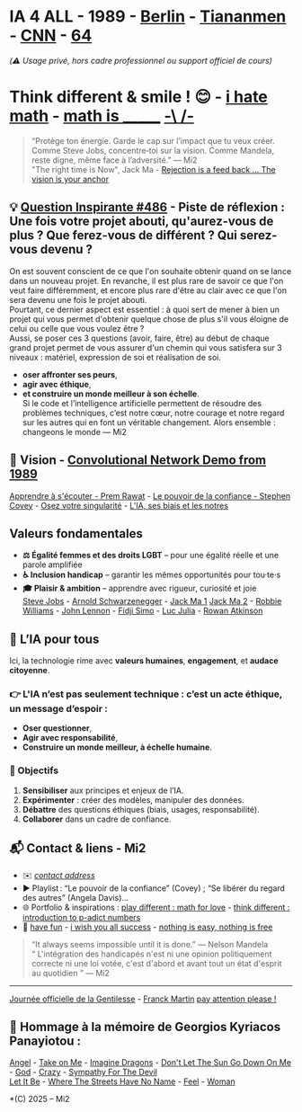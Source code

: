 # IA 4 ALL - 1989 - [Berlin](https://youtu.be/TEx7Pu-Ok5E?si=DaNPJr7IRdQoD47i) - [Tiananmen](https://youtu.be/YeFzeNAHEhU?si=4xwd-Pe1vVm1Q9Xq) - [CNN](https://youtu.be/FwFduRA_L6Q?si=89fqADdOsY91VWAb) - [64](https://youtu.be/HCTunqv1Xt4?si=hbTIsm6IhJAlngxT)  
*(⚠️ Usage privé, hors cadre professionnel ou support officiel de cours)* 

# Think different & smile ! 😊 - [i hate math](https://youtu.be/ytVneQUA5-c) - [math is _____](https://youtu.be/hB6bfw622fo) [-\ /-](https://youtu.be/AKo5-FU6Z10?si=Y8_9GPmuznMTTbHv)  
> “Protège ton énergie. Garde le cap sur l’impact que tu veux créer. Comme Steve Jobs, concentre‑toi sur la vision. Comme Mandela, reste digne, même face à l’adversité.” — Mi2  
> "The right time is Now", Jack Ma - [Rejection is a feed back ... The vision is your anchor](https://youtu.be/45r3EZCscWY?si=4atMDKSbhPY8RXiD) 

## 💡  [Question Inspirante #486](https://www.questiologie.fr/?utm_campaign=20cb5533-647a-454e-99a4-1d5675948c85&utm_source=so&utm_medium=mail&cid=8408e0dd-5f88-4814-b8e4-8d54d3da2f71)  - Piste de réflexion : Une fois votre projet abouti, qu'aurez-vous de plus ? Que ferez-vous de différent ? Qui serez-vous devenu ?  
On est souvent conscient de ce que l'on souhaite obtenir quand on se lance dans un nouveau projet. En revanche, il est plus rare de savoir ce que l'on veut faire différemment, et encore plus rare d'être au clair avec ce que l'on sera devenu une fois le projet abouti.  
Pourtant, ce dernier aspect est essentiel : à quoi sert de mener à bien un projet qui vous permet d'obtenir quelque chose de plus s'il vous éloigne de celui ou celle que vous voulez être ?  
Aussi, se poser ces 3 questions (avoir, faire, être) au début de chaque grand projet permet de vous assurer d'un chemin qui vous satisfera sur 3 niveaux : matériel, expression de soi et réalisation de soi.  
- **oser affronter ses peurs**,
- **agir avec éthique**,
- **et construire un monde meilleur à son échelle**.  
Si le code et l’intelligence artificielle permettent de résoudre des problèmes techniques, c’est notre cœur, notre courage et notre regard sur les autres qui en font un véritable changement. Alors ensemble : changeons le monde — Mi2  

## 🎯 Vision - [Convolutional Network Demo from 1989](https://youtu.be/FwFduRA_L6Q?si=89fqADdOsY91VWAb)
[Apprendre à s'écouter - Prem Rawat](https://apprendreasecouterlivre.fr/) - [Le pouvoir de la confiance - Stephen Covey](https://www.fnac.com/a3469548/Daniel-Roche-Le-pouvoir-de-la-confiance) - [Osez votre singularité](https://www.eyrolles.com/Loisirs/Livre/osez-votre-singularite-9782416005770/) - [L'IA, ses biais et les notres](https://editionsdufaubourg.fr/livre/lintelligence-artificielle-ses-biais-et-les-notres)

## Valeurs fondamentales  
- **⚖️ Égalité femmes et des droits LGBT** – pour une égalité réelle et une parole amplifiée  
- **♿ Inclusion handicap** – garantir les mêmes opportunités pour tou·te·s  
- **🎓 Plaisir & ambition** – apprendre avec rigueur, curiosité et joie  
[Steve Jobs](https://youtu.be/UF8uR6Z6KLc?si=xFLyCVRv6Ap7-7ty) - [Arnold Schwarzenegger](https://youtu.be/1bumPyvzCyo?si=VTG2bABOH2rasW5L) - [Jack Ma 1](https://youtu.be/V-UsGuZHAMA?si=cMN2IHvhMgtcCDCf) [Jack Ma 2](https://youtu.be/U5HvuKEjH6g?si=DjGMnjSe8PzQuZ3b) - [Robbie Williams](https://youtu.be/KNl40iCABzs?si=7KwQfukcbYEoFbix) - [John Lennon](https://youtu.be/SX7GsonWTJA?si=DFGSqIUJmP8qKQC5) - [Fidji Simo](https://youtu.be/qIs60n5wtY8?si=jaLM7V382Xkc_k8M) - [Luc Julia](https://youtube.com/shorts/A2glKlB6CgM?si=dxOJfNyvD1A9hTwg) - [Rowan Atkinson](https://youtube.com/shorts/HWIIoYTOQac?si=HAKiUuZdfvd8-lIt)

## 📌 L’IA pour tous
Ici, la technologie rime avec **valeurs humaines**, **engagement**, et **audace citoyenne**.
### 👉 L'IA n’est pas seulement technique : c’est un **acte éthique**, un message d’espoir :
- **Oser questionner**,  
- **Agir avec responsabilité**,  
- **Construire un monde meilleur, à échelle humaine**.  

### 🚀 Objectifs
1. **Sensibiliser** aux principes et enjeux de l’IA.  
2. **Expérimenter** : créer des modèles, manipuler des données.  
3. **Débattre** des questions éthiques (biais, usages, responsabilité).  
4. **Collaborer** dans un cadre de confiance.  

## 📬 Contact & liens - Mi2
- ✉️ *[contact address](https://youtu.be/nq-dchJPXGA)*  
- ▶️ Playlist : “Le pouvoir de la confiance” (Covey) ; “Se libérer du regard des autres” (Angela Davis)…  
- 🌐 Portfolio & inspirations : [play different : math for love](https://mathforlove.com/) - [think different : introduction to p-adict numbers](https://youtu.be/3gyHKCDq1YA?si=h53LGlX32wGySUCS)
- 🌱 [have fun](https://youtu.be/CwzjlmBLfrQ) - [i wish you all success](https://youtu.be/1bumPyvzCyo) - [nothing is easy, nothing is free](https://youtu.be/SSV2ynRScQA)

> “It always seems impossible until it is done.” — Nelson Mandela  
> “ L'intégration des handicapés n'est ni une opinion politiquement correcte ni une loi votée, c'est d'abord et avant tout un état d'esprit au quotidien ” — Mi2



---
[Journée officielle de la Gentilesse](https://www.journeedelagentillesse.ca/) - [Franck Martin](https://www.editions-eyrolles.com/auteurs/franck-martin)
[pay attention please !](https://youtu.be/4GEoTPQj91I?si=9idt9YRTsdtKO05v)

## 🎯 Hommage à la mémoire de Georgios Kyriacos Panayiotou :
[Angel](https://youtu.be/KNl40iCABzs?si=8kq9lUnRgyjuI_3n) - [Take on Me](https://youtu.be/3meKlaJL3qo?si=gXuKhcaBQvoIacaM) - [Imagine Dragons](https://youtu.be/BrJP9SiUB9k?si=lRYzDdMu-6w4VEsd) - [Don't Let The Sun Go Down On Me](https://youtu.be/RsKqMNDoR4o?si=IHw920ubKo9bTRqZ) - [God](https://youtu.be/MDXxilRkw34?si=nf3hu25VjWDsZ8H7) - [Crazy](https://youtu.be/-N4jf6rtyuw?si=6kpYXgCiR17vLHKF) - [Sympathy For The Devil](https://youtu.be/GgnClrx8N2k?si=r8yFO2Du_gE30vS-)  
 [Let It Be](https://youtu.be/QDYfEBY9NM4?si=dfJVkoG4Rhpm75lQ) - [Where The Streets Have No Name](https://youtu.be/GzZWSrr5wFI?si=XSlTWXEomBUQjP21) - [Feel](https://youtu.be/cI0Pov_dIgg?si=0AWzk0Qf2mNlapNg) - [Woman](https://youtu.be/ZhfWiU8wGCc?si=AMSmbKIXL7uQgO7O)



*(C) 2025 – Mi2
